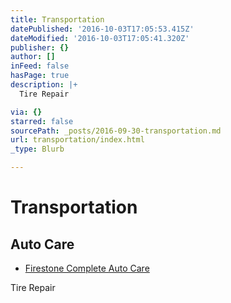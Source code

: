 ```yaml
---
title: Transportation
datePublished: '2016-10-03T17:05:53.415Z'
dateModified: '2016-10-03T17:05:41.320Z'
publisher: {}
author: []
inFeed: false
hasPage: true
description: |+
  Tire Repair

via: {}
starred: false
sourcePath: _posts/2016-09-30-transportation.md
url: transportation/index.html
_type: Blurb

---
```

# Transportation

## Auto Care 

* [Firestone Complete Auto Care][0]

Tire Repair


[0]: http://local.firestonecompleteautocare.com/texas/mission/1101-e-9th-st/?utm_source=google&utm_medium=organic&utm_campaign=localmaps&lw_cmp=oloc_google_not-set_map&treatment=2.1 "Firestone"